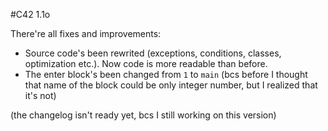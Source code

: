 #C42 1.1o

There're all fixes and improvements:
- Source code's been rewrited (exceptions, conditions, classes, optimization etc.). Now code is more readable than before.
- The enter block's been changed from `1` to `main` (bcs before I thought that name of the block could be only integer number, but I realized that it's not)


(the changelog isn't ready yet, bcs I still working on this version)